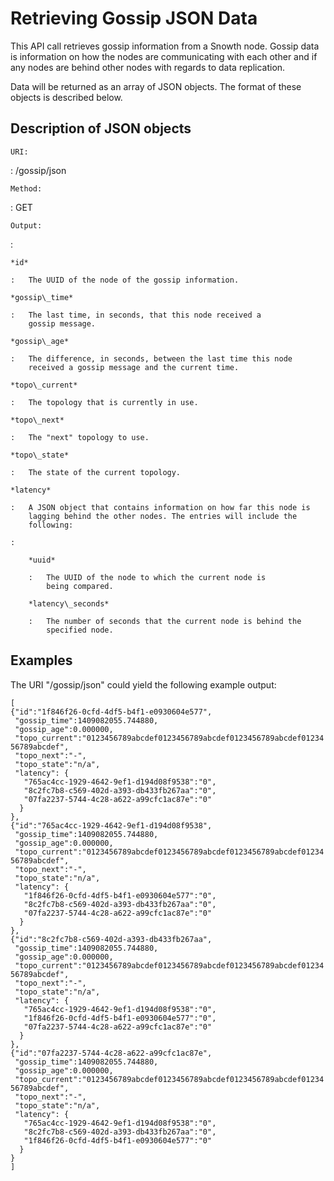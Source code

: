 Retrieving Gossip JSON Data
===========================

This API call retrieves gossip information from a Snowth node. Gossip
data is information on how the nodes are communicating with each other
and if any nodes are behind other nodes with regards to data
replication.

Data will be returned as an array of JSON objects. The format of these
objects is described below.

Description of JSON objects
---------------------------

`URI:`

:   /gossip/json

`Method:`

:   GET

`Output:`

:   

    *id*

    :   The UUID of the node of the gossip information.

    *gossip\_time*

    :   The last time, in seconds, that this node received a
        gossip message.

    *gossip\_age*

    :   The difference, in seconds, between the last time this node
        received a gossip message and the current time.

    *topo\_current*

    :   The topology that is currently in use.

    *topo\_next*

    :   The "next" topology to use.

    *topo\_state*

    :   The state of the current topology.

    *latency*

    :   A JSON object that contains information on how far this node is
        lagging behind the other nodes. The entries will include the
        following:

    :   

        *uuid*

        :   The UUID of the node to which the current node is
            being compared.

        *latency\_seconds*

        :   The number of seconds that the current node is behind the
            specified node.

Examples
--------

The URI "/gossip/json" could yield the following example output:

    [
    {"id":"1f846f26-0cfd-4df5-b4f1-e0930604e577",
     "gossip_time":1409082055.744880,
     "gossip_age":0.000000,
     "topo_current":"0123456789abcdef0123456789abcdef0123456789abcdef01234
    56789abcdef",
     "topo_next":"-",
     "topo_state":"n/a",
     "latency": {
       "765ac4cc-1929-4642-9ef1-d194d08f9538":"0",
       "8c2fc7b8-c569-402d-a393-db433fb267aa":"0",
       "07fa2237-5744-4c28-a622-a99cfc1ac87e":"0"
      }
    },
    {"id":"765ac4cc-1929-4642-9ef1-d194d08f9538",
     "gossip_time":1409082055.744880,
     "gossip_age":0.000000,
     "topo_current":"0123456789abcdef0123456789abcdef0123456789abcdef01234
    56789abcdef",
     "topo_next":"-",
     "topo_state":"n/a",
     "latency": {
       "1f846f26-0cfd-4df5-b4f1-e0930604e577":"0",
       "8c2fc7b8-c569-402d-a393-db433fb267aa":"0",
       "07fa2237-5744-4c28-a622-a99cfc1ac87e":"0"
      }
    },
    {"id":"8c2fc7b8-c569-402d-a393-db433fb267aa",
     "gossip_time":1409082055.744880,
     "gossip_age":0.000000,
     "topo_current":"0123456789abcdef0123456789abcdef0123456789abcdef01234
    56789abcdef",
     "topo_next":"-",
     "topo_state":"n/a",
     "latency": {
       "765ac4cc-1929-4642-9ef1-d194d08f9538":"0",
       "1f846f26-0cfd-4df5-b4f1-e0930604e577":"0",
       "07fa2237-5744-4c28-a622-a99cfc1ac87e":"0"
      }
    },
    {"id":"07fa2237-5744-4c28-a622-a99cfc1ac87e",
     "gossip_time":1409082055.744880,
     "gossip_age":0.000000,
     "topo_current":"0123456789abcdef0123456789abcdef0123456789abcdef01234
    56789abcdef",
     "topo_next":"-",
     "topo_state":"n/a",
     "latency": {
       "765ac4cc-1929-4642-9ef1-d194d08f9538":"0",
       "8c2fc7b8-c569-402d-a393-db433fb267aa":"0",
       "1f846f26-0cfd-4df5-b4f1-e0930604e577":"0"
      }
    }
    ]
          
